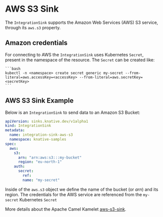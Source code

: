 # AWS S3 Sink

The `IntegrationSink` supports the Amazon Web Services (AWS) S3 service, through its `aws.s3` property.

## Amazon credentials

For connecting to AWS the `IntegrationSink` uses Kubernetes `Secret`, present in the namespace of the resource. The `Secret` can be created like:

    ```bash
    kubectl -n <namespace> create secret generic my-secret --from-literal=aws.accessKey=<accessKey> --from-literal=aws.secretKey=<secretKey>
    ```

## AWS S3 Sink Example

Below is an `IntegrationSink` to send data to an Amazon S3 Bucket:

  ```yaml
  apiVersion: sinks.knative.dev/v1alpha1
  kind: IntegrationSink
  metadata:
    name: integration-sink-aws-s3
    namespace: knative-samples
  spec:
    aws:
      s3:
        arn: "arn:aws:s3:::my-bucket"
        region: "eu-north-1"
      auth:
        secret:
          ref:
          name: "my-secret"
  ```

Inside of the `aws.s3` object we define the name of the bucket (or _arn_) and its region. The credentials for the AWS service are referenced from the `my-secret` Kubernetes `Secret`

More details about the Apache Camel Kamelet [aws-s3-sink](https://camel.apache.org/camel-kamelets/latest/aws-s3-sink.html).
